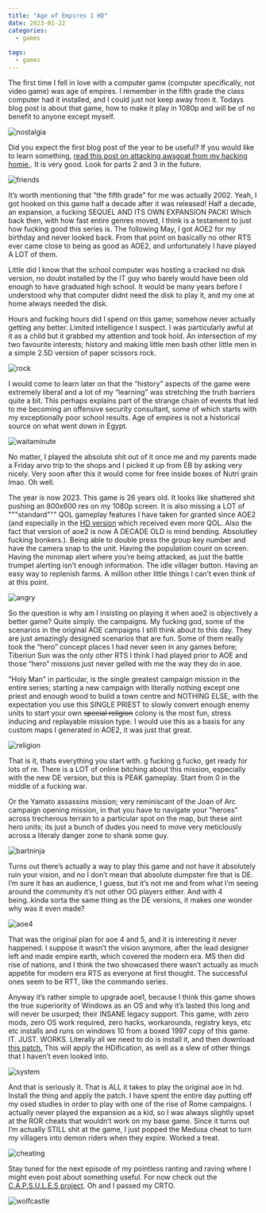 ```yaml
---
title: "Age of Empires 1 HD"
date: 2023-01-22
categories:
  - games
  
tags:
  - games
---
```

The first time I fell in love with a computer game (computer specifically, not video game) was age of empires. I remember in the fifth grade the class computer had it installed, and I could just not keep away from it. Todays blog post is about that game, how to make it play in 1080p and will be of no benefit to anyone except myself. 

![nostalgia](/assets/images/aoe/nostalgia.png)

Did you expect the first blog post of the year to be useful? If you would like to learn something, [read this post on attacking awsgoat from my hacking homie.](https://kymb0.github.io/IAM-attacking-AWS-rn/). It is very good. Look for parts 2 and 3 in the future. 

![friends](/assets/images/aoe/friends.png)

It’s worth mentioning that “the fifth grade” for me was actually 2002. Yeah, I got hooked on this game half a decade after it was released! Half a decade, an expansion, a fucking SEQUEL AND ITS OWN EXPANSION PACK! Which back then, with how fast entire genres moved, I think is a testament to just how fucking good this series is. The following May, I got AOE2 for my birthday and never looked back. From that point on basically no other RTS ever came close to being as good as AOE2, and unfortunately I have played A LOT of them.

Little did I know that the school computer was hosting a cracked no disk version, no doubt installed by the IT guy who barely would have been old enough to have graduated high school. It would be many years before I understood why that computer didnt need the disk to play it, and my one at home always needed the disk.

Hours and fucking hours did I spend on this game; somehow never actually getting any better. Limited intelligence I suspect. I was particularly awful at it as a child but it grabbed my attention and took hold. An intersection of my two favourite interests; history and making little men bash other little men in a simple 2.5D version of paper scissors rock.

![rock](/assets/images/aoe/rock.jpg)

I would come to learn later on that the “history” aspects of the game were extremely liberal and a lot of my “learning” was stretching the truth barriers quite a bit. This perhaps explains part of the strange chain of events that led to me becoming an offensive security consultant, some of which starts with my exceptionally poor school results. Age of empires is not a historical source on what went down in Egypt. 

![waitaminute](/assets/images/aoe/waitaminute.jpg)

No matter, I played the absolute shit out of it once me and my parents made a Friday arvo trip to the shops and I picked it up from EB by asking very nicely. Very soon after this it would come for free inside boxes of Nutri grain lmao. Oh well.

The year is now 2023. This game is 26 years old. It looks like shattered shit pushing an 800x600 res on my 1080p screen. It is also missing a LOT of """standard""" QOL gameplay features I have taken for granted since AOE2 (and especially in the [HD version](https://store.steampowered.com/app/221380/Age_of_Empires_II_2013/) which received even more QOL. Also the fact that version of aoe2 is now A DECADE OLD is mind bending. Absolutley fucking bonkers.). Being able to double press the group key number and have the camera snap to the unit. Having the population count on screen. Having the minimap alert where you’re being attacked, as just the battle trumpet alerting isn’t enough information. The idle villager button. Having an easy way to replenish farms. A million other little things I can’t even think of at this point.

![angry](/assets/images/aoe/angry.jpg)

So the question is why am I insisting on playing it when aoe2 is objectively a better game? Quite simply. the campaigns. My fucking god, some of the scenarios in the original AOE campaigns I still think about to this day. They are just amazingly designed scenarios that are fun. Some of them really took the “hero” concept places I had never seen in any games before; Tiberiun Sun was the only other RTS I think I had played prior to AOE and those “hero” missions just never gelled with me the way they do in aoe.

"Holy Man" in particular, is the single greatest campaign mission in the entire series; starting a new campaign with literally nothing except one priest and enough wood to build a town centre and NOTHING ELSE, with the expectation you use this SINGLE PRIEST to slowly convert enough enemy units to start your own ~~special religion~~ colony is the most fun, stress inducing and replayable mission type. I would use this as a basis for any custom maps I generated in AOE2, it was just that great.

![religion](/assets/images/aoe/holyman.png)

That is it, thats everything you start with. g fucking g fucko, get ready for lots of re. There is a LOT of online bitching about this mission, especially with the new DE version, but this is PEAK gameplay. Start from 0 in the middle of a fucking war.

Or the Yamato assassins mission; very reminiscant of the Joan of Arc campaign opening mission, in that you have to navigate your "heroes" across trecherous terrain to a particular spot on the map, but these aint hero units; its just a bunch of dudes you need to move very meticlously across a literaly danger zone to shank some guy.

![bartninja](/assets/images/aoe/ninja.jpg)

Turns out there’s actually a way to play this game and not have it absolutely ruin your vision, and no I don’t mean that absolute dumpster fire that is DE. I’m sure it has an audience, I guess, but it’s not me and from what I’m seeing around the community it’s not other OG players either. And with 4 being..kinda sorta the same thing as the DE versions, it makes one wonder why was it even made?

![aoe4](/assets/images/aoe/aoe4.jpg)

That was the original plan for aoe 4 and 5, and it is interesting it never happened. I suppose it wasn’t the vision anymore, after the lead designer left and made empire earth, which covered the modern era. MS then did rise of nations, and I think the two showcased there wasn’t actually as much appetite for modern era RTS as everyone at first thought. The successful ones seem to be RTT, like the commando series.

Anyway it’s rather simple to upgrade aoe1, because I think this game shows the true superiority of Windows as an OS and why it’s lasted this long and will never be usurped; their INSANE legacy support. This game, with zero mods, zero OS work required, zero hacks, workarounds, registry keys, etc etc installs and runs on windows 10 from a boxed 1997 copy of this game. IT. JUST. WORKS. Literally all we need to do is install it, and then download [this patch.](https://upatch-hd.weebly.com/) This will apply the HDification, as well as a slew of other things that I haven’t even looked into.

![system](/assets/images/aoe/system.jpg)

And that is seriously it. That is ALL it takes to play the original aoe in hd. Install the thing and apply the patch. I have spent the entire day putting off my osed studies in order to play with one of the rise of Rome campaigns. I actually never played the expansion as a kid, so I was always slightly upset at the ROR cheats that wouldn’t work on my base game. Since it turns out I’m actually STILL shit at the game, I just popped the Medusa cheat to turn my villagers into demon riders when they expire. Worked a treat.

![cheating](/assets/images/aoe/cheating.jpg)

Stay tuned for the next episode of my pointless ranting and raving where I might even post about something useful. For now check out the [C.A.P.S.U.L.E.S project](https://github.com/onecloudemoji/C.A.P.S.U.L.E.S). Oh and I passed my CRTO.

![wolfcastle](/assets/images/fable/mcbain.jpg)
